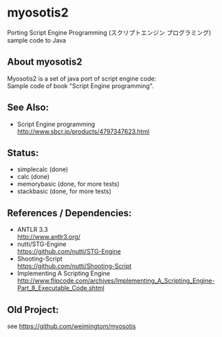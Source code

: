 ﻿# myosotis2
Porting Script Engine Programming (スクリプトエンジン プログラミング) sample code to Java  

## About myosotis2  
Myosotis2 is a set of java port of script engine code:  
Sample code of book "Script Engine programming".  

## See Also:  
* Script Engine programming  
http://www.sbcr.jp/products/4797347623.html  
	
## Status:  
* simplecalc (done)  
* calc (done)  
* memorybasic (done, for more tests)  
* stackbasic (done, for more tests)  

## References / Dependencies:  
* ANTLR 3.3  
http://www.antlr3.org/   
* nutti/STG-Engine  
https://github.com/nutti/STG-Engine  
* Shooting-Script  
https://github.com/nutti/Shooting-Script  
* Implementing A Scripting Engine  
http://www.flipcode.com/archives/Implementing_A_Scripting_Engine-Part_8_Executable_Code.shtml  

## Old Project:  
see https://github.com/weimingtom/myosotis  
